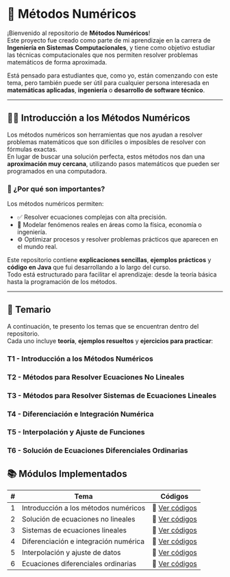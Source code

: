 # 📘 Métodos Numéricos

¡Bienvenido al repositorio de **Métodos Numéricos**!  
Este proyecto fue creado como parte de mi aprendizaje en la carrera de **Ingeniería en Sistemas Computacionales**, y tiene como objetivo estudiar las técnicas computacionales que nos permiten resolver problemas matemáticos de forma aproximada.

Está pensado para estudiantes que, como yo, están comenzando con este tema, pero también puede ser útil para cualquier persona interesada en **matemáticas aplicadas**, **ingeniería** o **desarrollo de software técnico**.

---

## 👨‍💻 Introducción a los Métodos Numéricos

Los métodos numéricos son herramientas que nos ayudan a resolver problemas matemáticos que son difíciles o imposibles de resolver con fórmulas exactas.  
En lugar de buscar una solución perfecta, estos métodos nos dan una **aproximación muy cercana**, utilizando pasos matemáticos que pueden ser programados en una computadora.

### 📌 ¿Por qué son importantes?

Los métodos numéricos permiten:

- ✅ Resolver ecuaciones complejas con alta precisión.  
- 🔬 Modelar fenómenos reales en áreas como la física, economía o ingeniería.  
- ⚙️ Optimizar procesos y resolver problemas prácticos que aparecen en el mundo real.

Este repositorio contiene **explicaciones sencillas**, **ejemplos prácticos** y **código en Java** que fui desarrollando a lo largo del curso.  
Todo está estructurado para facilitar el aprendizaje: desde la teoría básica hasta la programación de los métodos.

---

## 🧩 Temario

A continuación, te presento los temas que se encuentran dentro del repositorio.  
Cada uno incluye **teoría**, **ejemplos resueltos** y **ejercicios para practicar**:

### T1 - Introducción a los Métodos Numéricos  
### T2 - Métodos para Resolver Ecuaciones No Lineales  
### T3 - Métodos para Resolver Sistemas de Ecuaciones Lineales  
### T4 - Diferenciación e Integración Numérica  
### T5 - Interpolación y Ajuste de Funciones  
### T6 - Solución de Ecuaciones Diferenciales Ordinarias

## 📚 Módulos Implementados

| # | Tema                                          | Códigos                                                                 |
|---|-----------------------------------------------|-------------------------------------------------------------------------|
| 1 | Introducción a los métodos numéricos          | 📁 [Ver códigos](https://github.com/ANTONY2812/M-todos-Num-ricos/tree/master/Tema%201) |
| 2 | Solución de ecuaciones no lineales            | 📁 [Ver códigos](https://github.com/ANTONY2812/M-todos-Num-ricos/tree/master/Tema%202) |
| 3 | Sistemas de ecuaciones lineales               | 📁 [Ver códigos](https://github.com/ANTONY2812/M-todos-Num-ricos/tree/master/Tema%203) |
| 4 | Diferenciación e integración numérica         | 📁 [Ver códigos](https://github.com/ANTONY2812/M-todos-Num-ricos/tree/master/Tema%204) |
| 5 | Interpolación y ajuste de datos               | 📁 [Ver códigos](https://github.com/ANTONY2812/M-todos-Num-ricos/tree/master/Tema%205) |
| 6 | Ecuaciones diferenciales ordinarias           | 📁 [Ver códigos](https://github.com/ANTONY2812/M-todos-Num-ricos/tree/master/Tema%206) |
